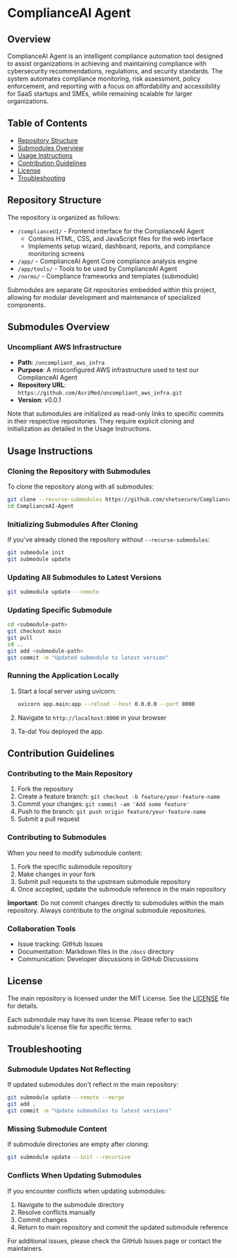 # ComplianceAI Agent

## Overview

ComplianceAI Agent is an intelligent compliance automation tool designed to assist organizations in achieving and maintaining compliance with cybersecurity recommendations, regulations, and security standards. The system automates compliance monitoring, risk assessment, policy enforcement, and reporting with a focus on affordability and accessibility for SaaS startups and SMEs, while remaining scalable for larger organizations.

## Table of Contents

- [Repository Structure](#repository-structure)
- [Submodules Overview](#submodules-overview)
- [Usage Instructions](#usage-instructions)
- [Contribution Guidelines](#contribution-guidelines)
- [License](#license)
- [Troubleshooting](#troubleshooting)

## Repository Structure

The repository is organized as follows:

- `/complianceUI/` - Frontend interface for the ComplianceAI Agent
  - Contains HTML, CSS, and JavaScript files for the web interface
  - Implements setup wizard, dashboard, reports, and compliance monitoring screens
- `/app/` - ComplianceAI Agent Core compliance analysis engine
- `/app/tools/` - Tools to be used by ComplianceAI Agent 
- `/norms/` - Compliance frameworks and templates (submodule)


Submodules are separate Git repositories embedded within this project, allowing for modular development and maintenance of specialized components.

## Submodules Overview

### Uncompliant AWS Infrastructure
- **Path**: `/uncompliant_aws_infra`
- **Purpose**: A misconfigured AWS infrastructure used to test our ComplianceAI Agent
- **Repository URL**: `https://github.com/AsriMed/uncompliant_aws_infra.git`
- **Version**: v0.0.1


Note that submodules are initialized as read-only links to specific commits in their respective repositories. They require explicit cloning and initialization as detailed in the Usage Instructions.

## Usage Instructions

### Cloning the Repository with Submodules

To clone the repository along with all submodules:

```bash
git clone --recurse-submodules https://github.com/shetsecure/ComplianceAI-Agent.git
cd ComplianceAI-Agent
```

### Initializing Submodules After Cloning

If you've already cloned the repository without `--recurse-submodules`:

```bash
git submodule init
git submodule update
```

### Updating All Submodules to Latest Versions

```bash
git submodule update --remote
```

### Updating Specific Submodule

```bash
cd <submodule-path>
git checkout main
git pull
cd ..
git add <submodule-path>
git commit -m "Updated submodule to latest version"
```

### Running the Application Locally


1. Start a local server using uvicorn:
   ```bash
   uvicorn app.main:app --reload --host 0.0.0.0 --port 8000
   ```

2. Navigate to `http://localhost:8000` in your browser

3. Ta-da! You deployed the app.

## Contribution Guidelines

### Contributing to the Main Repository

1. Fork the repository
2. Create a feature branch: `git checkout -b feature/your-feature-name`
3. Commit your changes: `git commit -am 'Add some feature'`
4. Push to the branch: `git push origin feature/your-feature-name`
5. Submit a pull request

### Contributing to Submodules

When you need to modify submodule content:

1. Fork the specific submodule repository
2. Make changes in your fork
3. Submit pull requests to the upstream submodule repository
4. Once accepted, update the submodule reference in the main repository

**Important**: Do not commit changes directly to submodules within the main repository. Always contribute to the original submodule repositories.

### Collaboration Tools

- Issue tracking: GitHub Issues
- Documentation: Markdown files in the `/docs` directory
- Communication: Developer discussions in GitHub Discussions

## License

The main repository is licensed under the MIT License. See the [LICENSE](LICENSE) file for details.

Each submodule may have its own license.
Please refer to each submodule's license file for specific terms.

## Troubleshooting

### Submodule Updates Not Reflecting

If updated submodules don't reflect in the main repository:

```bash
git submodule update --remote --merge
git add .
git commit -m "Update submodules to latest versions"
```

### Missing Submodule Content

If submodule directories are empty after cloning:

```bash
git submodule update --init --recursive
```

### Conflicts When Updating Submodules

If you encounter conflicts when updating submodules:

1. Navigate to the submodule directory
2. Resolve conflicts manually
3. Commit changes
4. Return to main repository and commit the updated submodule reference

For additional issues, please check the GitHub Issues page or contact the maintainers.
